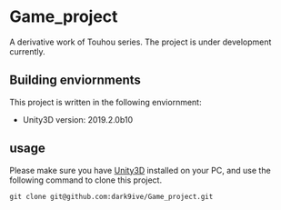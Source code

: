 # Game_project

A derivative work of Touhou series. The project is under development currently.

## Building enviornments

This project is written in the following enviornment:

 - Unity3D version: 2019.2.0b10

## usage

Please make sure you have [Unity3D](https://unity.com/) installed on your PC, and use the following command to clone this project.  

```
git clone git@github.com:dark9ive/Game_project.git
```


